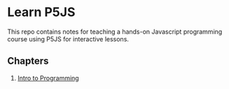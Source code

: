 # Learn P5JS

This repo contains notes for teaching a hands-on Javascript programming course using P5JS for interactive lessons.

## Chapters

1. [Intro to Programming](https://github.com/JoyfulDecay/learn-p5js/blob/main/chapters/001-intro-to-programming/Intro-to-Programming.md)
